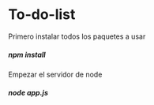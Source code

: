 # To-do-list

Primero instalar todos los paquetes a usar
##### npm install
 Empezar el servidor de node
##### node app.js
